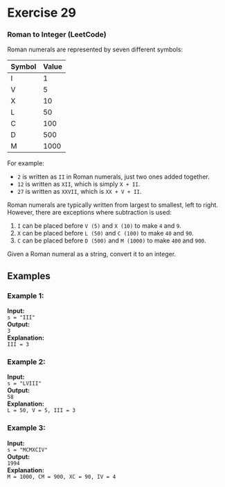 # Exercise 29

### Roman to Integer (LeetCode)

Roman numerals are represented by seven different symbols:

| Symbol | Value |
| ------ | ----- |
| I      | 1     |
| V      | 5     |
| X      | 10    |
| L      | 50    |
| C      | 100   |
| D      | 500   |
| M      | 1000  |

For example:

- `2` is written as `II` in Roman numerals, just two ones added together.
- `12` is written as `XII`, which is simply `X + II`.
- `27` is written as `XXVII`, which is `XX + V + II`.

Roman numerals are typically written from largest to smallest, left to right. However, there are exceptions where subtraction is used:

1. `I` can be placed before `V (5)` and `X (10)` to make `4` and `9`.
2. `X` can be placed before `L (50)` and `C (100)` to make `40` and `90`.
3. `C` can be placed before `D (500)` and `M (1000)` to make `400` and `900`.

Given a Roman numeral as a string, convert it to an integer.

## Examples

### Example 1:

**Input:**  
`s = "III"`  
**Output:**  
`3`  
**Explanation:**  
`III = 3`

### Example 2:

**Input:**  
`s = "LVIII"`  
**Output:**  
`58`  
**Explanation:**  
`L = 50, V = 5, III = 3`

### Example 3:

**Input:**  
`s = "MCMXCIV"`  
**Output:**  
`1994`  
**Explanation:**  
`M = 1000, CM = 900, XC = 90, IV = 4`

